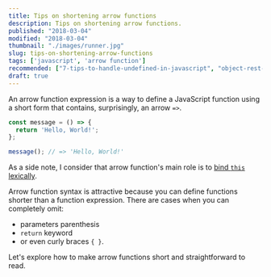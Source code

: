 ```yaml
---
title: Tips on shortening arrow functions
description: Tips on shortening arrow functions.
published: "2018-03-04"
modified: "2018-03-04"
thumbnail: "./images/runner.jpg"
slug: tips-on-shortening-arrow-functions
tags: ['javascript', 'arrow function']
recommended: ["7-tips-to-handle-undefined-in-javascript", "object-rest-spread-properties-javascript"]
draft: true
---
```


An arrow function expression is a way to define a JavaScript function using a short form that contains, surprisingly, an arrow `=>`.  

```javascript
const message = () => {
  return 'Hello, World!';
};

message(); // => 'Hello, World!'
```

As a side note, I consider that arrow function's main role is to [bind `this` lexically](https://dmitripavlutin.com/gentle-explanation-of-this-in-javascript/#71thisinarrowfunction).  

Arrow function syntax is attractive because you can define functions shorter than a function expression. There are cases when you can completely omit:  

* parameters parenthesis
* `return` keyword 
* or even curly braces `{ }`.  

Let's explore how to make arrow functions short and straightforward to read.  